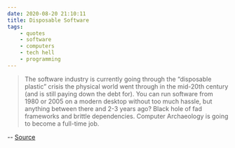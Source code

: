 ```yaml
---
date: 2020-08-20 21:10:11
title: Disposable Software
tags:
    - quotes
    - software
    - computers
    - tech hell
    - programming
---
```


> The software industry is currently going through the “disposable plastic” crisis the physical world went through in the mid-20th century (and is still paying down the debt for). You can run software from 1980 or 2005 on a modern desktop without too much hassle, but anything between there and 2-3 years ago? Black hole of fad frameworks and brittle dependencies. Computer Archaeology is going to become a full-time job.

-- [Source](https://lwn.net/Articles/829123/)
